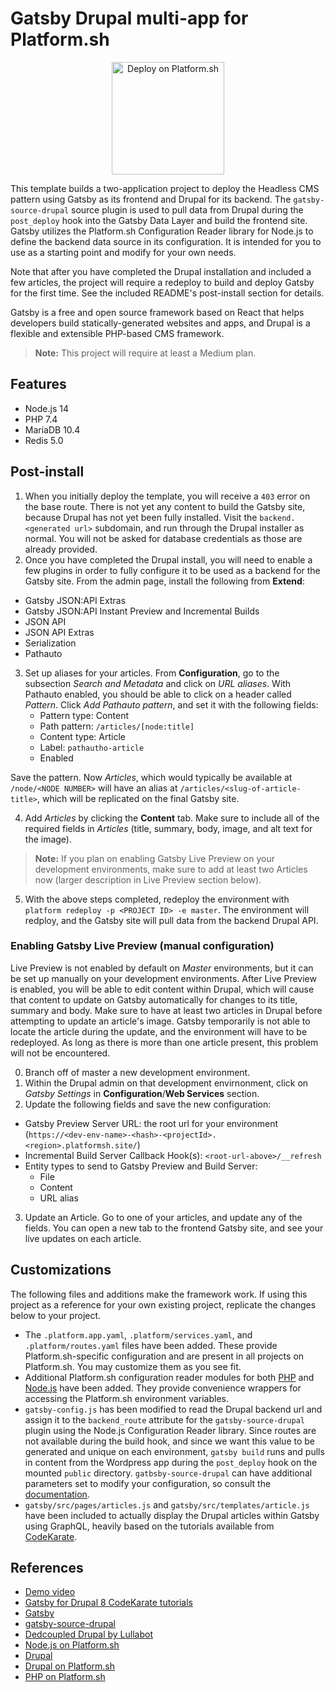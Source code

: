 # Gatsby Drupal multi-app for Platform.sh

<p align="center">
<a href="https://console.platform.sh/projects/create-project?template=https://raw.githubusercontent.com/platformsh/template-builder/master/templates/gatsby-drupal/.platform.template.yaml&utm_content=gatsby-drupal&utm_source=github&utm_medium=button&utm_campaign=deploy_on_platform">
    <img src="https://platform.sh/images/deploy/lg-blue.svg" alt="Deploy on Platform.sh" width="180px" />
</a>
</p>

This template builds a two-application project to deploy the Headless CMS pattern using Gatsby as its frontend and Drupal for its backend. The `gatsby-source-drupal` source plugin is used to pull data from Drupal during the `post_deploy` hook into the Gatsby Data Layer and build the frontend site. Gatsby utilizes the Platform.sh Configuration Reader library for Node.js to define the backend data source in its configuration. It is intended for you to use as a starting point and modify for your own needs.

Note that after you have completed the Drupal installation and included a few articles, the project will require a redeploy to build and deploy Gatsby for the first time. See the included README's post-install section for details.

Gatsby is a free and open source framework based on React that helps developers build statically-generated websites and apps, and Drupal is a flexible and extensible PHP-based CMS framework.

> **Note:** This project will require at least a Medium plan.

## Features

* Node.js 14
* PHP 7.4
* MariaDB 10.4
* Redis 5.0

## Post-install

1. When you initially deploy the template, you will receive a `403` error on the base route. There is not yet any content to build the Gatsby site, because Drupal has not yet been fully installed. Visit the `backend.<generated url>` subdomain, and run through the Drupal installer as normal. You will not be asked for database credentials as those are already provided.
2. Once you have completed the Drupal install, you will need to enable a few plugins in order to fully configure it to be used as a backend for the Gatsby site. From the admin page, install the following from **Extend**:

- Gatsby JSON:API Extras
- Gatsby JSON:API Instant Preview and Incremental Builds
- JSON API
- JSON API Extras
- Serialization
- Pathauto

3. Set up aliases for your articles. From **Configuration**, go to the subsection *Search and Metadata* and click on *URL aliases*. With Pathauto enabled, you should be able to click on a header called *Pattern*. Click *Add Pathauto pattern*, and set it with the following fields:
    - Pattern type: Content
    - Path pattern: `/articles/[node:title]`
    - Content type: Article
    - Label: `pathautho-article`
    - Enabled

  Save the pattern. Now *Articles*, which would typically be available at `/node/<NODE NUMBER>` will have an alias at `/articles/<slug-of-article-title>`, which will be replicated on the final Gatsby site.

4. Add *Articles* by clicking the **Content** tab. Make sure to include all of the required fields in *Articles* (title, summary, body, image, and alt text for the image).

> **Note:** If you plan on enabling Gatsby Live Preview on your development environments, make sure to add at least two Articles now (larger description in Live Preview section below).

5. With the above steps completed, redeploy the environment with `platform redeploy -p <PROJECT ID> -e master`. The environment will redploy, and the Gatsby site will pull data from the backend Drupal API.

### Enabling Gatsby Live Preview (manual configuration)

Live Preview is not enabled by default on *Master* environments, but it can be set up manually on your development environments. After Live Preview is enabled, you will be able to edit content within Drupal, which will cause that content to update on Gatsby automatically for changes to its title, summary and body. Make sure to have at least two articles in Drupal before attempting to update an article's image. Gatsby temporarily is not able to locate the article during the update, and the environment will have to be redeployed. As long as there is more than one article present, this problem will not be encountered.  

0. Branch off of master a new development environment.
1. Within the Drupal admin on that development envirnonment, click on *Gatsby Settings* in **Configuration**/**Web Services** section.
2. Update the following fields and save the new configuration:
  - Gatsby Preview Server URL: the root url for your environment (`https://<dev-env-name>-<hash>-<projectId>.<region>.platformsh.site/`)
  - Incremental Build Server Callback Hook(s): `<root-url-above>/__refresh`
  - Entity types to send to Gatsby Preview and Build Server:
      - File
      - Content
      - URL alias
3. Update an Article. Go to one of your articles, and update any of the fields. You can open a new tab to the frontend Gatsby site, and see your live updates on each article.

## Customizations

The following files and additions make the framework work.  If using this project as a reference for your own existing project, replicate the changes below to your project.

* The `.platform.app.yaml`, `.platform/services.yaml`, and `.platform/routes.yaml` files have been added.  These provide Platform.sh-specific configuration and are present in all projects on Platform.sh.  You may customize them as you see fit.
* Additional Platform.sh configuration reader modules for both [PHP](https://github.com/platformsh/config-reader-php) and [Node.js](https://github.com/platformsh/config-reader-nodejs) have been added. They provide convenience wrappers for accessing the Platform.sh environment variables.
* `gatsby-config.js` has been modified to read the Drupal backend url and assign it to the `backend_route` attribute for the `gatsby-source-drupal` plugin using the Node.js Configuration Reader library. Since routes are not available during the build hook, and since we want this value to be generated and unique on each environment, `gatsby build` runs and pulls in content from the Wordpress app during the `post_deploy` hook on the mounted `public` directory. `gatbsby-source-drupal` can have additional parameters set to modify your configuration, so consult the [documentation](https://www.gatsbyjs.org/packages/gatsby-source-drupal).
* `gatsby/src/pages/articles.js` and `gatsby/src/templates/article.js` have been included to actually display the Drupal articles within Gatsby using GraphQL, heavily based on the tutorials available from [CodeKarate](https://www.youtube.com/playlist?list=PLlzlpMzp4eR3EORfm3lwJ_gV5egTa2caF).

## References

* [Demo video](https://www.youtube.com/watch?v=1RRDzi0TGRI)
* [Gatsby for Drupal 8 CodeKarate tutorials](https://www.youtube.com/playlist?list=PLlzlpMzp4eR3EORfm3lwJ_gV5egTa2caF)
* [Gatsby](https://www.gatsbyjs.org/)
* [gatsby-source-drupal](https://www.gatsbyjs.org/packages/gatsby-source-drupal/)
* [Dedcoupled Drupal by Lullabot](https://www.lullabot.com/articles/decoupled-drupal-getting-started-gatsby-and-jsonapi)
* [Node.js on Platform.sh](https://docs.platform.sh/languages/nodejs.html)
* [Drupal](https://drupal.org/)
* [Drupal on Platform.sh](https://docs.platform.sh/frameworks/drupal.html)
* [PHP on Platform.sh](https://docs.platform.sh/languages/php.html)
